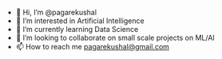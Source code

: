 - 👋 Hi, I’m @pagarekushal
- 👀 I’m interested in Artificial Intelligence
- 🌱 I’m currently learning Data Science
- 💞️ I’m looking to collaborate on small scale projects on ML/AI
- 📫 How to reach me pagarekushal@gmail.com

<!---
pagarekushal/pagarekushal is a ✨ special ✨ repository because its `README.md` (this file) appears on your GitHub profile.
You can click the Preview link to take a look at your changes.
--->

